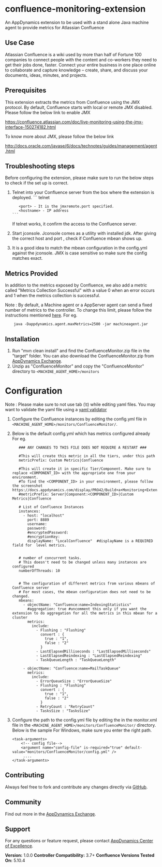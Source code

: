confluence-monitoring-extension
==============================

An AppDynamics extension to be used with a stand alone Java machine agent to provide metrics for Atlassian Confluence


## Use Case ##

Atlassian Confluence is a wiki used by more than half of Fortune 100 companies to connect people with the content and co-workers they need to get their jobs done, faster. Connect your entire business in one place online to collaborate and capture knowledge – create, share, and discuss your documents, ideas, minutes, and projects.

## Prerequisites ##

This extension extracts the metrics from Confluence using the JMX protocol.
By default, Confluence starts with local or remote JMX disabled. Please follow the below link to enable JMX

https://confluence.atlassian.com/doc/live-monitoring-using-the-jmx-interface-150274182.html

To know more about JMX, please follow the below link

 http://docs.oracle.com/javase/6/docs/technotes/guides/management/agent.html


## Troubleshooting steps ##
Before configuring the extension, please make sure to run the below steps to check if the set up is correct.

1. Telnet into your Confluence server from the box where the extension is deployed.
       ```
          telnet <hostname> <port>

          <port> - It is the jmxremote.port specified.
          <hostname> - IP address
       ```


    If telnet works, it confirm the access to the Confluence server.


2. Start jconsole. Jconsole comes as a utility with installed jdk. After giving the correct host and port , check if Confluence
mbean shows up.

3. It is a good idea to match the mbean configuration in the config.yml against the jconsole. JMX is case sensitive so make
sure the config matches exact.

## Metrics Provided ##

In addition to the metrics exposed by Confluence, we also add a metric called "Metrics Collection Successful" with a value 0 when an error occurs and 1 when the metrics collection is successful.

Note : By default, a Machine agent or a AppServer agent can send a fixed number of metrics to the controller. To change this limit, please follow the instructions mentioned [here](http://docs.appdynamics.com/display/PRO14S/Metrics+Limits).
For eg.
```
    java -Dappdynamics.agent.maxMetrics=2500 -jar machineagent.jar
```


## Installation ##

1. Run "mvn clean install" and find the ConfluenceMonitor.zip file in the "target" folder. You can also download the ConfluenceMonitor.zip from [AppDynamics Exchange][].
2. Unzip as "ConfluenceMonitor" and copy the "ConfluenceMonitor" directory to `<MACHINE_AGENT_HOME>/monitors`


# Configuration ##

Note : Please make sure to not use tab (\t) while editing yaml files. You may want to validate the yaml file using a [yaml validator](http://yamllint.com/)

1. Configure the Confluence instances by editing the config.yml file in `<MACHINE_AGENT_HOME>/monitors/ConfluenceMonitor/`.
2. Below is the default config.yml which has metrics configured already
   For eg.

   ```
      ### ANY CHANGES TO THIS FILE DOES NOT REQUIRE A RESTART ###

      #This will create this metric in all the tiers, under this path
      metricPrefix: Custom Metrics|Confluence

      #This will create it in specific Tier/Component. Make sure to replace <COMPONENT_ID> with the appropriate one from your environment.
      #To find the <COMPONENT_ID> in your environment, please follow the screenshot https://docs.appdynamics.com/display/PRO42/Build+a+Monitoring+Extension+Using+Java
      #metricPrefix: Server|Component:<COMPONENT_ID>|Custom Metrics|Confluence

      # List of Confluence Instances
      instances:
        - host: "localhost"
          port: 8889
          username:
          password:
          #encryptedPassword:
          #encryptionKey:
          displayName: "LocalConfluence"  #displayName is a REQUIRED field for  level metrics.


      # number of concurrent tasks.
      # This doesn't need to be changed unless many instances are configured
      numberOfThreads: 10


      # The configuration of different metrics from various mbeans of Confluence server
      # For most cases, the mbean configuration does not need to be changed.
      mbeans:
        - objectName: "Confluence:name=IndexingStatistics"
          #aggregation: true #uncomment this only if you want the extension to do aggregation for all the metrics in this mbean for a cluster
          metrics:
            include:
              - Flushing : "Flushing"
                convert : {
                  true : "1",
                  false : "2"
                }
              - LastElapsedMilliseconds : "LastElapsedMilliseconds"
              - LastElapsedReindexing : "LastElapsedReindexing"
              - TaskQueueLength : "TaskQueueLength"

        - objectName: "Confluence:name=MailTaskQueue"
          metrics:
            include:
              - ErrorQueueSize : "ErrorQueueSize"
              - Flushing : "Flushing"
                convert : {
                  true : "1",
                  false : "2"
                }
              - RetryCount : "RetryCount"
              - TasksSize : "TasksSize"

   ```

3. Configure the path to the config.yml file by editing the <task-arguments> in the monitor.xml file in the `<MACHINE_AGENT_HOME>/monitors/ConfluenceMonitor/` directory. Below is the sample
   For Windows, make sure you enter the right path.
     ```
     <task-arguments>
         <!-- config file-->
         <argument name="config-file" is-required="true" default-value="monitors/ConfluenceMonitor/config.yml" />
          ....
     </task-arguments>
    ```


## Contributing ##

Always feel free to fork and contribute any changes directly via [GitHub][].

## Community ##

Find out more in the [AppDynamics Exchange][].

## Support ##

For any questions or feature request, please contact [AppDynamics Center of Excellence][].

**Version:** 1.0.0
**Controller Compatibility:** 3.7+
**Confluence Versions Tested On:** 5.10.4

[Github]: https://github.com/Appdynamics/confluence-monitoring-extension
[AppDynamics Exchange]: http://community.appdynamics.com/t5/AppDynamics-eXchange/idb-p/extensions
[AppDynamics Center of Excellence]: mailto:help@appdynamics.com
